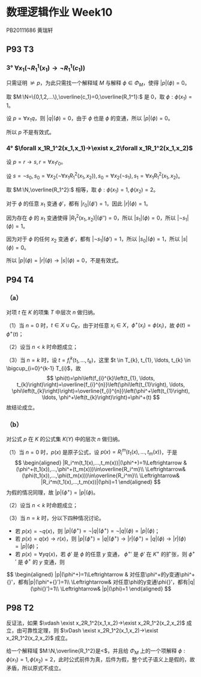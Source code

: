 # 数理逻辑作业 Week10

PB20111686 黄瑞轩

## P93 T3

### 3° $\forall x_1(\neg R_1^1(x_1)→\neg R_1^1(c_1))$

只需证明 $\not \vDash p$，为此只需找一个解释域 $M$ 与解释 $\phi\in\Phi_M$，使得 $|p|(\phi)=0$。

取 $M:\N=\{0,1,2,...\},\overline{c_1}=0,\overline{R_1^1}:$ 是 $0$，取 $\phi:\phi(x_1)=1$。

设 $p=\forall x_1 q$，则 $|q|(\phi)=0$，由于 $\phi$ 也是 $\phi$ 的变通，所以 $|p|(\phi)=0$。

所以 $p$ 不是有效式。

### 4° $\forall x_1R_1^2(x_1,x_1)→\exist x_2\forall x_1R_1^2(x_1,x_2)$

设 $p=r→s,r=\forall x_1 r_0$。

设 $s=\neg s_0,s_0=\forall x_2 (\neg\forall x_1R_1^2(x_1,x_2)),s_0=\forall x_2(\neg s_1),s_1=\forall x_1R_1^2(x_1,x_2)$。

取 $M:\N,\overline{R_1^2}:$ 相等，取 $\phi:\phi(x_1)=1,\phi(x_2)=2$。

对于 $\phi$ 的任意 $x_1$ 变通 $\phi'$，都有 $|r_0|(\phi')=1$，因此 $|r|(\phi)=1$。

因为存在 $\phi$ 的 $x_1$ 变通使得 $|R_1^2(x_1,x_2)|(\phi'')=0$，所以 $|s_1|(\phi)=0$，所以 $|\neg s_1|(\phi)=1$。

因为对于 $\phi$ 的任何 $x_2$ 变通 $\phi'$，都有 $|\neg s_1|(\phi')=1$，所以 $|s_0|(\phi)=1$，所以 $|s|(\phi)=0$。

所以 $|p|(\phi)=|r|(\phi)→|s|(\phi)=0$，不是有效式。

## P94 T4

### （a）

对项 $t$ 在 $K$ 的项集 $T$ 中层次 $n$ 做归纳。

（1）当 $n=0$ 时，$t\in X\cup C_K$，由于对任意 $x_i\in X$，$\phi^+(x_i)=\phi(x_i)$，故 $\phi(t)=\phi^+(t)$；

（2）设当 $n<k$ 时命题成立；

（3）当 $n=k$ 时，设 $t=f_{i}^{k}\left(t_{1}, \ldots, t_{k}\right)$，这里 $t \in T_{k}, t_{1}, \ldots, t_{k} \in \bigcup_{i=0}^{k-1} T_{i}$，故
$$
\phi(t)=\phi\left(f_{i}^{k}\left(t_{1}, \ldots, t_{k}\right)\right)=\overline{f_{i}^{n}}\left(\phi\left(t_{1}\right), \ldots, \phi\left(t_{k}\right)\right)=\overline{f_{i}^{n}}\left(\phi^+\left(t_{1}\right), \ldots, \phi^+\left(t_{k}\right)\right)=\phi^+(t)
$$
故结论成立。

### （b）

对公式 $p$ 在 $K$ 的公式集 $K(Y)$ 中的层次 $n$ 做归纳。

（1）当 $n=0$ 时，$p(x)$ 是原子公式，设 $p(x)=R_i^m(t_1(x),...,t_m(x))$，于是
$$
\begin{aligned}
|R_i^m(t_1(x),...,t_m(x))|(\phi^+)=1\Leftrightarrow & (\phi^+(t_1(x)),...,\phi^+(t_m(x)))\in\overline{R_i^m}\\
\Leftrightarrow& (\phi(t_1(x)),...,\phi(t_m(x)))\in\overline{R_i^m}\\
\Leftrightarrow& |R_i^m(t_1(x),...,t_m(x))|(\phi)=1
\end{aligned}
$$
为假的情况同理，故 $|p|(\phi^+)=|p|(\phi)$。

（2）设当 $n<k$ 时命题成立；

（3）当 $n=k$ 时，分以下四种情况讨论。

- 若 $p(x)=\neg q(x)$，则 $|p|(\phi^+)=\neg|q|(\phi^+)=\neg|q|(\phi)=|p|(\phi)$；
- 若 $p(x)=q(x)→r(x)$，则 $|p|(\phi^+)=|q|(\phi^+)→|r|(\phi^+)=|q|(\phi)→|r|(\phi)=|p|(\phi)$；
- 若 $p(x)=\forall y q(x)$，若 $\phi'$ 是 $\phi$ 的任意 $y$ 变通， $\phi^+{}'$ 是 $\phi'$ 在 $K^+$ 的扩张，则 $\phi^+{}'$ 是 $\phi^+$ 的 $y$ 变通，则

$$
\begin{aligned}
|p|(\phi^+)=1\Leftrightarrow & 对任意\phi^+的y变通\phi^+{}'，都有|p|(\phi^+{}')=1\\
\Leftrightarrow& 对任意\phi的y变通\phi{}'，都有|q|(\phi{}')=1\\
\Leftrightarrow& |p|(\phi)=1
\end{aligned}
$$

## P98 T2

反证法，如果 $\vdash \exist x_2R_1^2(x_1,x_2)→\exist x_2R_1^2(x_2,x_2)$ 成立，由可靠性定理，则 $\vDash \exist x_2R_1^2(x_1,x_2)→\exist x_2R_1^2(x_2,x_2)$ 成立。

给一个解释域 $M:\N,\overline{R_1^2}是<$，并且给 $\Phi_M$ 上的一个项解释 $\phi:\phi(x_1)=1,\phi(x_2)=2$，此时公式前件为真，后件为假，整个式子语义上是假的，故矛盾，所以原式不成立。